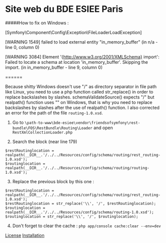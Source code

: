 Site web du BDE ESIEE Paris
===========================

#####How to fix on Windows :

[Symfony\Component\Config\Exception\FileLoaderLoadException]

[WARNING 1549] failed to load external entity "in_memory_buffer" (in n/a - line 0, column 0)

[WARNING 3084] Element '{http://www.w3.org/2001/XMLSchema} import': Failed to locate a schema at location 'in_memory_buffer'. Skipping the import. (in in_memory_buffer - line 9, column 0)

======

Because shitty Windows doesn't use "/" as directory separator in file path like Linux, you need to use a php function called str_replace() in order to replace backslashes by slashes. schemaValidateSource() expects "/" but realpath() function uses "\" on Windows, that is why you need to replace backslashes by slashes after the use of realpath() function. I also corrected an error for the path of the file `routing-1.0.xsd`.

1) Go to `\path-to-www\bde-esiee\vendor\friendsofsymfony\rest-bundle\FOS\RestBundle\Routing\Loader` and open `RestXmlCollectionLoader.php`

2) Search the block (near line 179)
```
$restRoutinglocation = realpath(__DIR__.'/../../Resources/config/schema/routing/rest_routing-1.0.xsd');
$routinglocation = realpath(__DIR__.'/../../Resources/config/schema/routing/routing-1.0.xsd');
```

3) Replace the previous block by this one :
```
$restRoutinglocation = realpath(__DIR__.'/../../Resources/config/schema/routing/rest_routing-1.0.xsd');
$restRoutinglocation = str_replace('\\', '/', $restRoutinglocation);
$routinglocation = realpath(__DIR__.'/../../Resources/config/schema/routing-1.0.xsd');
$routinglocation = str_replace('\\', '/', $routinglocation);
```

4) Don't forget to clear the cache :
`php app/console cache:clear --env=dev`


[License](http://www.wtfpl.net)
[Installation](http://symfony.com/doc/current/book/installation.html)
